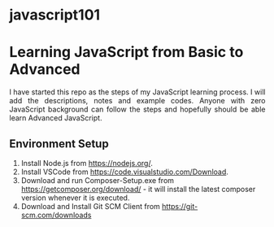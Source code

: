 # javascript101
# Learning JavaScript from Basic to Advanced

<p style="text-align:justify">I have started this repo as the steps of my JavaScript learning process. I will add the descriptions, notes and example codes. Anyone with zero JavaScript background can follow the steps and hopefully should be able learn Advanced JavaScript.</p>

## Environment Setup
1. Install Node.js from <a href='https://nodejs.org/' target='_blank'>https://nodejs.org/</a>.
2. Install VSCode from <a href='https://code.visualstudio.com/Download' target='_blank'>https://code.visualstudio.com/Download</a>.
3. Download and run Composer-Setup.exe from <a href='https://getcomposer.org/download/' target='_blank'>https://getcomposer.org/download/</a> - it will install the latest composer version whenever it is executed. 
4. Download and Install Git SCM Client from <a href='https://git-scm.com/downloads' target='_blank'>https://git-scm.com/downloads</a>